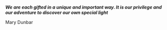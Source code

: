 _**We are each gifted in a unique and important way. It is our privilege and our adventure to discover our own special light**_

Mary Dunbar